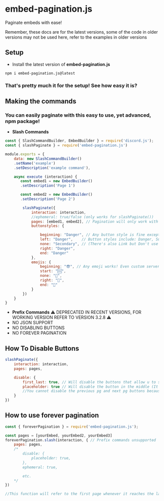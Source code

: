 # embed-pagination.js
Paginate embeds with ease!

Remember, these docs are for the latest versions, some of the code in older versions may not be used here, refer to the examples in older versions
## Setup
- Install the latest version of <strong>embed-pagination.js</strong>
```
npm i embed-pagination.js@latest
```
### That's pretty much it for the setup! See how easy it is?

## Making the commands
### You can easily paginate with this easy to use, yet advanced, npm package!

- <strong>Slash Commands</strong>
```js
const { SlashCommandBuilder, EmbedBuilder } = require('discord.js');
const { slashPaginate } = require('embed-pagination.js')

module.exports = {
    data: new SlashCommandBuilder()
    .setName('example')
    .setDescription('example command'),

    async execute (interaction) {
       const embed1 = new EmbedBuilder()
       .setDescription('Page 1')

       const embed2 = new EmbedBuilder()
       .setDescription('Page 2')

        slashPaginate({
            interaction: interaction,
            //ephemeral: true/false (only works for slashPaginate())
            pages: [embed1, embed2], // Pagination will only work with embeds
            buttonstyles: { 

                beginning: "Danger", // Any button style is fine except for "Link"
                left: "Danger",    // Button styles include: Danger, Success, Secondary, and Primary
                none: "Secondary", // (There's also Link but Don't use that!)
                right: "Danger",
                end: "Danger"
            },
            emojis: {
                beginning: "😎", // Any emoji works! Even custom server emojis!
                start: "🆒",
                none: "🎲",
                right: "🎉",
                end: "💉"
            }
        })
    }
}
```

- <strong>Prefix Commands</strong>
⚠️ DEPRECATED IN RECENT VERSIONS, FOR WORKING VERSION REFER TO VERSION 3.2.8 ⚠️
- NO JSON SUPPORT
- NO DISABLING BUTTONS
- NO FOREVER PAGINATION

## How To Disable Buttons
```js
slashPaginate({
    interaction: interaction,
    pages: pages,

    disable: {
        first_last: true, // Will disable the buttons that allow u to skip to the 1st and last page
        placeholder: true // Will disable the button in the middle (It's just there for aesthetic)
        //You cannot disable the previous pg and next pg buttons because its not pagination without them lol
    }
})
```

## How to use forever pagination
```js
const { foreverPagination } = require('embed-pagination.js');

const pages = [yourEmbed, yourEmbed2, yourEmbed3]
foreverPagination.slash(interaction, { // Prefix commands unsupported
    pages: pages,
    /*
        disable: {
            placeholder: true,
        },
        ephemeral: true,

        etc.
    */
})

//This function will refer to the first page whenever it reaches the last page
```